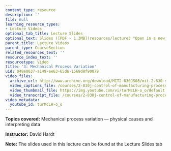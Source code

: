 ```yaml
---
content_type: resource
description: ''
file: null
learning_resource_types:
- Lecture Videos
optional_tab_title: Lecture Slides
optional_text: Slides ([PDF - 1.3MB](resources/lecture3 "Open in a new window."))
parent_title: Lecture Videos
parent_type: CourseSection
related_resources_text: ''
resource_index_text: ''
resourcetype: Video
title: '3: Mechanical Process Variation'
uid: 048e8037-a149-ee63-65d6-1569d8f90079
video_files:
  archive_url: http://www.archive.org/download/MIT2-830JS08/mit-2.830-s08-lec03_300k.mp4
  video_captions_file: /courses/2-830j-control-of-manufacturing-processes-sma-6303-spring-2008/d3a7fd47d20b501fb94a784977ad817f_turMcLH-o_o.vtt
  video_thumbnail_file: https://img.youtube.com/vi/turMcLH-o_o/default.jpg
  video_transcript_file: /courses/2-830j-control-of-manufacturing-processes-sma-6303-spring-2008/0ae90770dac1717da46657fe3f121381_turMcLH-o_o.pdf
video_metadata:
  youtube_id: turMcLH-o_o
---
```


**Topics covered:** Mechanical process variation — physical causes and interpreting data

**Instructor:** David Hardt

**Note:** The slides used in this lecture can be found at the Lecture Slides tab